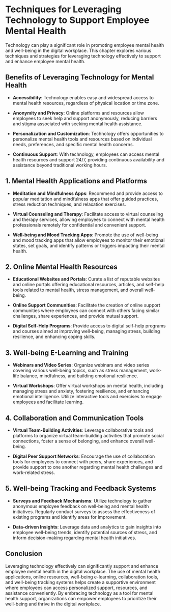 Techniques for Leveraging Technology to Support Employee Mental Health
==================================================================================

Technology can play a significant role in promoting employee mental health and well-being in the digital workplace. This chapter explores various techniques and strategies for leveraging technology effectively to support and enhance employee mental health.

Benefits of Leveraging Technology for Mental Health
---------------------------------------------------

* **Accessibility**: Technology enables easy and widespread access to mental health resources, regardless of physical location or time zone.

* **Anonymity and Privacy**: Online platforms and resources allow employees to seek help and support anonymously, reducing barriers and stigma associated with seeking mental health assistance.

* **Personalization and Customization**: Technology offers opportunities to personalize mental health tools and resources based on individual needs, preferences, and specific mental health concerns.

* **Continuous Support**: With technology, employees can access mental health resources and support 24/7, providing continuous availability and assistance beyond traditional working hours.

1\. Mental Health Applications and Platforms
-------------------------------------------

* **Meditation and Mindfulness Apps**: Recommend and provide access to popular meditation and mindfulness apps that offer guided practices, stress reduction techniques, and relaxation exercises.

* **Virtual Counseling and Therapy**: Facilitate access to virtual counseling and therapy services, allowing employees to connect with mental health professionals remotely for confidential and convenient support.

* **Well-being and Mood Tracking Apps**: Promote the use of well-being and mood tracking apps that allow employees to monitor their emotional states, set goals, and identify patterns or triggers impacting their mental health.

2\. Online Mental Health Resources
---------------------------------

* **Educational Websites and Portals**: Curate a list of reputable websites and online portals offering educational resources, articles, and self-help tools related to mental health, stress management, and overall well-being.

* **Online Support Communities**: Facilitate the creation of online support communities where employees can connect with others facing similar challenges, share experiences, and provide mutual support.

* **Digital Self-Help Programs**: Provide access to digital self-help programs and courses aimed at improving well-being, managing stress, building resilience, and enhancing coping skills.

3\. Well-being E-Learning and Training
-------------------------------------

* **Webinars and Video Series**: Organize webinars and video series covering various well-being topics, such as stress management, work-life balance, mindfulness, and building emotional resilience.

* **Virtual Workshops**: Offer virtual workshops on mental health, including managing stress and anxiety, fostering resilience, and enhancing emotional intelligence. Utilize interactive tools and exercises to engage employees and facilitate learning.

4\. Collaboration and Communication Tools
----------------------------------------

* **Virtual Team-Building Activities**: Leverage collaborative tools and platforms to organize virtual team-building activities that promote social connections, foster a sense of belonging, and enhance overall well-being.

* **Digital Peer Support Networks**: Encourage the use of collaboration tools for employees to connect with peers, share experiences, and provide support to one another regarding mental health challenges and work-related stress.

5\. Well-being Tracking and Feedback Systems
-------------------------------------------

* **Surveys and Feedback Mechanisms**: Utilize technology to gather anonymous employee feedback on well-being and mental health initiatives. Regularly conduct surveys to assess the effectiveness of existing programs and identify areas for improvement.

* **Data-driven Insights**: Leverage data and analytics to gain insights into employee well-being trends, identify potential sources of stress, and inform decision-making regarding mental health initiatives.

Conclusion
----------

Leveraging technology effectively can significantly support and enhance employee mental health in the digital workplace. The use of mental health applications, online resources, well-being e-learning, collaboration tools, and well-being tracking systems helps create a supportive environment where employees can access personalized support, resources, and assistance conveniently. By embracing technology as a tool for mental health support, organizations can empower employees to prioritize their well-being and thrive in the digital workplace.
